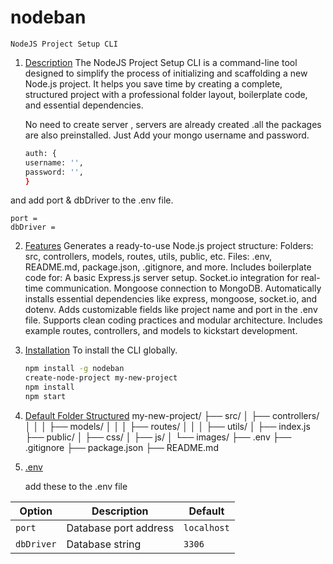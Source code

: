 # nodeban

    NodeJS Project Setup CLI

1. [Description](#description)
   The NodeJS Project Setup CLI is a command-line tool designed to simplify the process of initializing and scaffolding a new Node.js project. It helps you save time by creating a complete, structured project with a professional folder layout, boilerplate code, and essential dependencies.

   No need to create server , servers are already created .all the packages are also preinstalled.
   Just Add your mongo username and password.

   ```bash
   auth: {
   username: '',
   password: '',
   }
   ```

and add port & dbDriver to the .env file.

```
port =
dbDriver =

```

2. [Features](#Features)
   Generates a ready-to-use Node.js project structure:
   Folders: src, controllers, models, routes, utils, public, etc.
   Files: .env, README.md, package.json, .gitignore, and more.
   Includes boilerplate code for:
   A basic Express.js server setup.
   Socket.io integration for real-time communication.
   Mongoose connection to MongoDB.
   Automatically installs essential dependencies like express, mongoose, socket.io, and dotenv.
   Adds customizable fields like project name and port in the .env file.
   Supports clean coding practices and modular architecture.
   Includes example routes, controllers, and models to kickstart development.

3. [Installation](#Installation)
   To install the CLI globally.

   ```bash
   npm install -g nodeban
   create-node-project my-new-project
   npm install
   npm start

   ```

4. [Default Folder Structured](#Structured)
   my-new-project/
   ├── src/
   │ ├── controllers/
   │ │
   │ ├── models/
   │ │
   │ ├── routes/
   │ │
   │ ├── utils/
   │ ├── index.js
   ├── public/
   │ ├── css/
   │ ├── js/
   │ └── images/
   ├── .env
   ├── .gitignore
   ├── package.json
   ├── README.md

5. [.env](#env)

   add these to the .env file

| Option     | Description           | Default     |
| ---------- | --------------------- | ----------- |
| `port`     | Database port address | `localhost` |
| `dbDriver` | Database string       | `3306`      |

# <!-- ![Logo](./assets/html.png) -->

```

```
